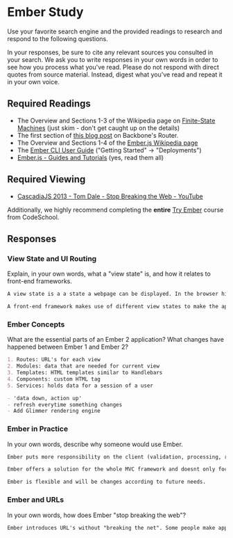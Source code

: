 # Ember Study

Use your favorite search engine and the provided readings to research and
respond to the following questions.

In your responses, be sure to cite any relevant sources you consulted in your
search. We ask you to write responses in your own words in order to see how you
process what you've read. Please do not respond with direct quotes from source
material. Instead, digest what you've read and repeat it in your own voice.

## Required Readings

-   The Overview and Sections 1-3 of the Wikipedia page on [Finite-State Machines](https://en.wikipedia.org/wiki/Finite-state_machine)
    (just skim - don't get caught up on the details)
-   The first section of [this blog post](http://pragmatic-backbone.com/routing-and-controllers) on
    Backbone's Router.
-   The Overview and Sections 1-4 of the [Ember.js Wikipedia page](https://en.wikipedia.org/wiki/Ember.js)
-   The [Ember CLI User Guide](http://ember-cli.com/user-guide/)
    ("Getting Started" -> "Deployments")
-   [Ember.js - Guides and Tutorials](https://guides.emberjs.com/v2.4.0/) (yes,
    read them all)

## Required Viewing

-   [CascadiaJS 2013 - Tom Dale - Stop Breaking the Web - YouTube](https://www.youtube.com/watch?v=BQ6at0addi4)

Additionally, we highly recommend completing the **entire** [Try
Ember](https://www.codeschool.com/courses/try-ember) course from CodeSchool.

## Responses

### View State and UI Routing

Explain, in your own words, what a "view state" is, and how it relates to
 front-end frameworks.

```md
A view state is a a state a webpage can be displayed. In the browser history you can see different view states.

A front-end framework makes use of different view states to make the application more efficient. Ember uses view states through HTML templates.
```

### Ember Concepts

What are the essential parts of an Ember 2 application?
What changes have happened between Ember 1 and Ember 2?

```md
1. Routes: URL's for each view
2. Modules: data that are needed for current view
3. Templates: HTML templates similar to Handlebars
4. Components: custom HTML tag
5. Services: holds data for a session of a user

- 'data down, action up'
- refresh everytime something changes
- Add Glimmer rendering engine
```

### Ember in Practice

In your own words, describe why someone would use Ember.

```md
Ember puts more responsibility on the client (validation, processing, redering), which makes the system more efficient

Ember offers a solution for the whole MVC framework and doesnt only focus on the view state.

Ember is flexible and will be changes according to future needs.

```

### Ember and URLs

In your own words, how does Ember "stop breaking the web"?

```md
Ember introduces URL's without "breaking the net". Some people make applications without introducing URL's which makes the application less valuable, since you can't share a spefic view state.


```
